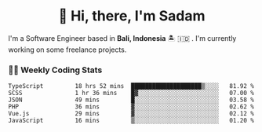<h1 align="center">👋 Hi, there, I'm Sadam</h1>
<p>I'm a Software Engineer based in <strong>Bali, Indonesia</strong> 🏝️ 🇮🇩 . I'm currently working on some freelance projects.</p>

### 👨‍💻 Weekly Coding Stats
<!--START_SECTION:waka-->

```text
TypeScript         18 hrs 52 mins  ████████████████████▒░░░░   81.92 %
SCSS               1 hr 36 mins    █▓░░░░░░░░░░░░░░░░░░░░░░░   07.00 %
JSON               49 mins         █░░░░░░░░░░░░░░░░░░░░░░░░   03.58 %
PHP                36 mins         ▓░░░░░░░░░░░░░░░░░░░░░░░░   02.62 %
Vue.js             29 mins         ▓░░░░░░░░░░░░░░░░░░░░░░░░   02.12 %
JavaScript         16 mins         ▒░░░░░░░░░░░░░░░░░░░░░░░░   01.20 %
```

<!--END_SECTION:waka-->
